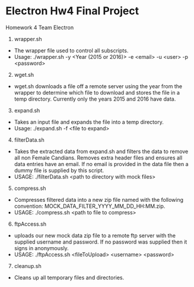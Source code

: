 # Electron Hw4 Final Project
Homework 4 Team Electron

1. wrapper.sh
  * The wrapper file used to control all subscripts. 
  * Usage: ./wrapper.sh -y \<Year (2015 or 2016)\> -e \<email\> -u \<user\> -p \<password\>
2. wget.sh
  * wget.sh downloads a file off a remote server using the year from the wrapper to determine which file to download and stores the file in a temp directory. Currently only the years 2015 and 2016 have data. 
3. expand.sh
  * Takes an input file and expands the file into a temp directory. 
  * Usage: ./expand.sh -f \<file to expand\>
4. filterData.sh
  * Takes the extracted data from expand.sh and filters the data to remove all non Female Candians. Removes extra header files and ensures all data entries have an email. If no email is provided in the data file then a dummy file is supplied by this script. 
  * USAGE: ./filterData.sh \<path to directory with mock files\>
5. compress.sh
  * Compresses filtered data into a new zip file named with the following convention: MOCK_DATA_FILTER_YYYY_MM_DD_HH:MM.zip. 
  * USAGE: ./compress.sh \<path to file to compress\>
6. 	ftpAccess.sh
  * uploads our new mock data zip file to a remote ftp server with the supplied username and password. If no password was supplied then it signs in anonymously.
  * USAGE: ./ftpAccess.sh \<fileToUpload\> \<username\> \<password\>
7. cleanup.sh
  * Cleans up all temporary files and directories.

